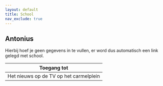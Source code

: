 ```yaml
---
layout: default
title: School
nav_exclude: true
---
```


## Antonius

Hierbij hoef je geen gegevens in te vullen, er word dus automatisch een link gelegd met school.

| Toegang tot                            |
|----------------------------------------|
| Het nieuws op de TV op het carmelplein |